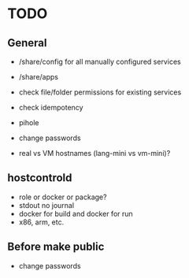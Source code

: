 TODO
====

General
-------

* /share/config for all manually configured services
* /share/apps

* check file/folder permissions for existing services
* check idempotency

* pihole
* change passwords
* real vs VM hostnames (lang-mini vs vm-mini)?


hostcontrold
------------

* role or docker or package?
* stdout no journal
* docker for build and docker for run
* x86, arm, etc.


Before make public
------------------

* change passwords
